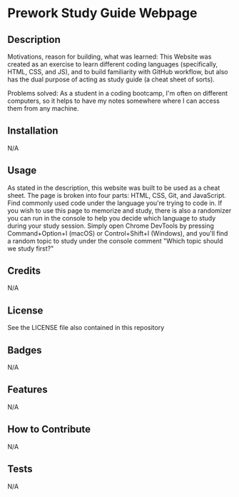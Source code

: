 # Prework Study Guide Webpage

## Description

Motivations, reason for building, what was learned: This Website was created as an exercise to learn different coding languages (specifically, HTML, CSS, and JS), and to build familiarity with GitHub workflow, but also has the dual purpose of acting as study guide (a cheat sheet of sorts). 

Problems solved: As a student in a coding bootcamp, I'm often on different computers, so it helps to have my notes somewhere where I can access them from any machine. 

## Installation

N/A

## Usage

As stated in the description, this website was built to be used as a cheat sheet. The page is broken into four parts: HTML, CSS, Git, and JavaScript. Find commonly used code under the language you're trying to code in. If you wish to use this page to memorize and study, there is also a randomizer you can run in the console to help you decide which language to study during your study session. Simply open Chrome DevTools by pressing Command+Option+I (macOS) or Control+Shift+I (Windows), and you'll find a random topic to study under the console comment "Which topic should we study first?"

## Credits

N/A

## License

See the LICENSE file also contained in this repository

## Badges

N/A

## Features

N/A

## How to Contribute

N/A

## Tests

N/A